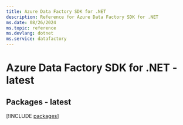 ```yaml
---
title: Azure Data Factory SDK for .NET
description: Reference for Azure Data Factory SDK for .NET
ms.date: 08/26/2024
ms.topic: reference
ms.devlang: dotnet
ms.service: datafactory
---
```

# Azure Data Factory SDK for .NET - latest
## Packages - latest
[!INCLUDE [packages](data-factory-index.md)]